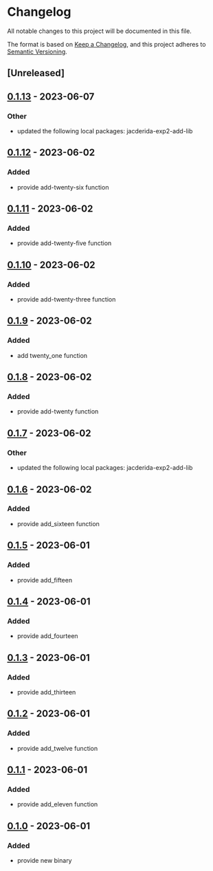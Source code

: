 # Changelog
All notable changes to this project will be documented in this file.

The format is based on [Keep a Changelog](https://keepachangelog.com/en/1.0.0/),
and this project adheres to [Semantic Versioning](https://semver.org/spec/v2.0.0.html).

## [Unreleased]

## [0.1.13](https://github.com/jacderida/workspace-release-exp/compare/jacderida-exp2-adder2-v0.1.12...jacderida-exp2-adder2-v0.1.13) - 2023-06-07

### Other
- updated the following local packages: jacderida-exp2-add-lib

## [0.1.12](https://github.com/jacderida/workspace-release-exp/compare/jacderida-exp2-adder2-v0.1.11...jacderida-exp2-adder2-v0.1.12) - 2023-06-02

### Added
- provide add-twenty-six function

## [0.1.11](https://github.com/jacderida/workspace-release-exp/compare/jacderida-exp2-adder2-v0.1.10...jacderida-exp2-adder2-v0.1.11) - 2023-06-02

### Added
- provide add-twenty-five function

## [0.1.10](https://github.com/jacderida/workspace-release-exp/compare/jacderida-exp2-adder2-v0.1.9...jacderida-exp2-adder2-v0.1.10) - 2023-06-02

### Added
- provide add-twenty-three function

## [0.1.9](https://github.com/jacderida/workspace-release-exp/compare/jacderida-exp2-adder2-v0.1.8...jacderida-exp2-adder2-v0.1.9) - 2023-06-02

### Added
- add twenty_one function

## [0.1.8](https://github.com/jacderida/workspace-release-exp/compare/jacderida-exp2-adder2-v0.1.7...jacderida-exp2-adder2-v0.1.8) - 2023-06-02

### Added
- provide add-twenty function

## [0.1.7](https://github.com/jacderida/workspace-release-exp/compare/jacderida-exp2-adder2-v0.1.6...jacderida-exp2-adder2-v0.1.7) - 2023-06-02

### Other
- updated the following local packages: jacderida-exp2-add-lib

## [0.1.6](https://github.com/jacderida/workspace-release-exp/compare/jacderida-exp2-adder2-v0.1.5...jacderida-exp2-adder2-v0.1.6) - 2023-06-02

### Added
- provide add_sixteen function

## [0.1.5](https://github.com/jacderida/workspace-release-exp/compare/jacderida-exp2-adder2-v0.1.4...jacderida-exp2-adder2-v0.1.5) - 2023-06-01

### Added
- provide add_fifteen

## [0.1.4](https://github.com/jacderida/workspace-release-exp/compare/jacderida-exp2-adder2-v0.1.3...jacderida-exp2-adder2-v0.1.4) - 2023-06-01

### Added
- provide add_fourteen

## [0.1.3](https://github.com/jacderida/workspace-release-exp/compare/jacderida-exp2-adder2-v0.1.2...jacderida-exp2-adder2-v0.1.3) - 2023-06-01

### Added
- provide add_thirteen

## [0.1.2](https://github.com/jacderida/workspace-release-exp/compare/jacderida-exp2-adder2-v0.1.1...jacderida-exp2-adder2-v0.1.2) - 2023-06-01

### Added
- provide add_twelve function

## [0.1.1](https://github.com/jacderida/workspace-release-exp/compare/jacderida-exp2-adder2-v0.1.0...jacderida-exp2-adder2-v0.1.1) - 2023-06-01

### Added
- provide add_eleven function

## [0.1.0](https://github.com/jacderida/workspace-release-exp/releases/tag/jacderida-exp2-adder2-v0.1.0) - 2023-06-01

### Added
- provide new binary
